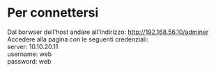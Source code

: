 # Per connettersi
Dal borwser dell'host andare all'indirizzo: http://192.168.56.10/adminer  
Accedere alla pagina con le seguenti credenziali:  
server: 10.10.20.11  
username: web  
password: web  
